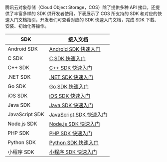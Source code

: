 腾讯云对象存储（Cloud Object Storage，COS）除了提供多种 API 接口，还提供了丰富多样的 SDK 供开发者使用，下表展示了 COS 所支持的 SDK 和对应的快速入门文档指引，开发者们可查看对应的 SDK 快速入门文档，完成 SDK 下载、安装、初始化等操作。

| SDK            | 接入文档                                     |
| ------------- | --------------------------------------- |
| Android SDK    | [Android SDK 快速入门](https://intl.cloud.tencent.com/document/product/436/12159) |
| C SDK    | [C SDK 快速入门](https://intl.cloud.tencent.com/document/product/436/12296) |
| C++ SDK    | [C++ SDK 快速入门](https://intl.cloud.tencent.com/document/product/436/12301) |
|  .NET SDK   |[.NET SDK 快速入门](https://intl.cloud.tencent.com/document/product/436/30594)
| Go SDK    |   [Go SDK 快速入门](https://intl.cloud.tencent.com/document/product/436/30601)  |
| iOS SDK        | [iOS SDK 快速入门](https://intl.cloud.tencent.com/document/product/436/11280)    |
| Java SDK | [Java SDK 快速入门](https://intl.cloud.tencent.com/document/product/436/10199) |
| JavaScript SDK | [JavaScript SDK 快速入门](https://intl.cloud.tencent.com/document/product/436/11459) |
| Node.js SDK    | [Node.js SDK 快速入门](https://intl.cloud.tencent.com/document/product/436/8629) |
| PHP SDK       | [PHP SDK 快速入门](https://intl.cloud.tencent.com/document/product/436/12266)   |
| Python SDK       | [Python SDK 快速入门](https://intl.cloud.tencent.com/document/product/436/12269)   |
| 小程序 SDK     |  [小程序 SDK 快速入门](https://intl.cloud.tencent.com/document/product/436/30609)       |




